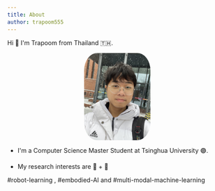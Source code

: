 ```yaml
---
title: About
author: trapoom555
---
```


Hi 👋 I'm Trapoom from Thailand 🇹🇭. 

<img src="https://github.com/trapoom555/trapoom555-blog/blob/main/static/images/about/trapoom_pic.jpg?raw=true" alt="Avatar" style="display: block;
  margin-left: auto;
  margin-right: auto;
  width: 30%;
  border-radius: 20%;">

- I'm a Computer Science Master Student at Tsinghua University 🟣. 

- My research interests are 🤖 + 🧠

#robot-learning , #embodied-AI and #multi-modal-machine-learning